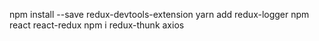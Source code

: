 npm install --save redux-devtools-extension
yarn add redux-logger
npm react react-redux
npm i redux-thunk axios

